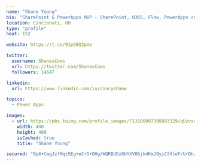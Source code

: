 ```yaml
---
name: "Shane Young"
bio: "SharePoint & PowerApps MVP - SharePoint, O365, Flow, PowerApps consulting? @PowerApps911 | Pure Snark? You found it."
location: Cincinnati, OH
type: "profile"
heat: 152

website: https://t.co/91p5BQ3pUe

twitter:
  username: ShanesCows
  url: https://twitter.com/ShanesCows
  followers: 14647

linkedin:
  url: https://www.linkedin.com/in/cincyshane

topics:
  - Power Apps

images:
  - url: https://pbs.twimg.com/profile_images/713100007398883329/qUzvsvQ3_400x400.jpg
    width: 400
    height: 400
    isCached: true
    title: "Shane Young"

secured: "0p6+CmgJzfMqz5Eg+eC+S+O0g/WQRBUDz8UYXV86jkdKmJ8yiCfXleF/UrDh/+aqoKB/GZ7wbYdduqnDCdijvPDsDFgLwPps4tMPGO8s0d+OkPec+f4XYYwYcHEZ+079BzJ73VZvs1H9GDubNWvoQEP7aeMhtGRFGOiG3unus4BWVtYsz7YRsieubeZVeZkXX20oZ+JHxeY+L9Jd4/1Yl3IsouoruBQhUb2IoKm8TZKOHaa9DSDROKiOQxyunfkJr8yzTYGRJzdAfiLSmIPHVlhy350TJcwV13xUAvsJ138uyHAy6CTd2G5QY6Rsy2Mbeys6g0IbtY2Fi74I1p8uANuZFR+yjiyr2126cEFBPHnmjQZ5romql96A0jzuXEf/Nnz9BlTC7+uDPQfHXNAYjAA7Mu3yb+clB10/FjJJVjE=;0OC17ggH0tbef8tEAmduEg=="
---
```


